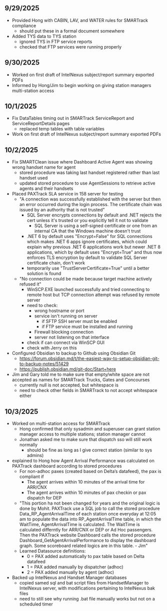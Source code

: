 ## 9/29/2025
* Provided Hong with CABIN, LAV, and WATER rules for SMARTrack compliance
	* should put these in a formal document somewhere
* Added TYS data to TYS station
	* ignored TYS in FTP service reports
	* checked that FTP services were running properly

## 9/30/2025
* Worked on first draft of IntelNexus subject/report summary exported PDFs
* Informed by Hong/Jim to begin working on giving station managers multi-station access

## 10/1/2025
* Fix DataTables timing out in SMARTrack ServiceReport and ServiceReportDetails pages
	* replaced temp tables with table variables
* Work on first draft of IntelNexus subject/report summary exported PDFs

## 10/2/2025
* Fix SMARTClean issue where Dashboard Active Agent was showing wrong handset name for agent
	* stored procedure was taking last handset registered rather than last handset used
	* updated stored procedure to use AgentSessions to retrieve active agents and their handsets
* Placed PAXTrack SLA service in 158 server for testing
	* "A connection was successfully established with the server but then an error occurred during the login process. The certificate chain was issued by an authority that is not trusted"
		* SQL Server encrypts connections by default and .NET rejects the cert unless it's trusted or you explicitly tell it not to validate
			* SQL Server is using a self-signed certificate or one from an internal CA that the Windows machine doesn't trust
		* .NET 6 by default uses "Encrypt=False" for SQL connections which makes .NET 6 apps ignore certificates, which could explain why previous .NET 6 applications work but newer .NET 8 applications, which by default uses "Encrypt=True" and thus now enforces TLS encryption by default to validate SQL Server certificate chain, don't work
		* temporarily use "TrustServerCertificate=True" until a better solution is found
	* "No connection could be made because target machine actively refused it"
		* WinSCP.EXE launched successfully and tried connecting to remote host but TCP connection attempt was refused by remote server
		* need to check:
			* wrong hostname or port
			* service isn't running on server
				* if SFTP SSH server must be enabled
				* if FTP service must be installed and running
			* Firewall blocking connection
			* server not listening on that interface
		* check if can connect via WinSCP GUI
		* check with Jerry on this
* Configured Obsidian to backup to Github using Obsidian Git
	* https://forum.obsidian.md/t/the-easiest-way-to-setup-obsidian-git-to-backup-notes/51429
	* https://publish.obsidian.md/git-doc/Start+here
* Jim and Gary told me to make sure that empty/white space are not accepted as names for SMARTrack Trucks, Gates and Concourses
	* currently null is not accepted, but whitespace is
	* need to check other fields in SMARTrack to not accept whitespace either

## 10/3/2025
* Worked on multi-station access for SMARTrack
	* Hong confirmed that only sysadmin and superuser can grant station manager access to multiple stations; station manager cannot
	* Jonathan asked me to make sure that dispatch sso will still work normally
		* should be fine as long as I give correct station (similar to sys admins)
* explained to Hong how Agent Arrival Performance was calculated on PAXTrack dashboard according to stored procedures
	* For non-adhoc paxes (created based on Delta’s datafeed), the pax is compliant if
		* The agent arrives within 10 minutes of the arrival time for ARR/CNX
		* The agent arrives within 10 minutes of pax checkin or pax dispatch for DEP
	* "This portion ha not been changed for years and the original logic is done by Mohit. PAXTrack use a SQL job to call the stored procedure Data_RP_AgentArrivalTime of each station once everyday at 12:05 am to populate the data into RP_AgentArrivalTime table, in which the WaitTime, AgentArrivalTime is calculated. The WaitTime is calculated differntly for ARR/CNX or DEP or Ad Hoc passengers. Then the PAXTrack website Dashboard calls the stored procedure Dashboard_GetAgentArrivalPerformance to display the dashboard graph. Some scoreboard related logics are in this table.  - Jim"
	* Learned Datasource definitions:
		* 0 = PAX added automatically to pax table based on Delta datafeed
		* 1 = PAX added manually by dispatcher (adhoc)
		* 2 = PAX added manually by agent (adhoc)
* Backed up IntelNexus and Handset Manager databases
	* copied samed sql and bat script files from HandsetManager to IntelNexus server, with modifications pertaining to IntelNexus bak files
	* need to still see why running .bat file manually works but not on a scheduled timer